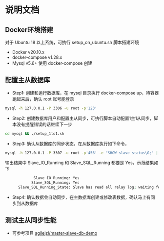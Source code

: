 说明文档
=======

## Docker环境搭建  
对于 Ubuntu 18 以上系统，可执行 setup_on_ubuntu.sh 脚本搭建环境
* Docker v20.10.x
* docker-compose v1.28.x
* Mysql v5.6+ 使用 docker-compose 创建

## 配置主从数据库
* Step1: 创建和运行数据库，在 mysql 目录执行 docker-compose up，待容器跑起来后，确认 root 账号能登录
```bash
mysql -h 127.0.0.1 -P 3306 -u root -p'123'
```
* Step2: 创建数据库用户和配置主从同步，可执行脚本自动配置1主1从同步，脚本没有提醒错误的话继续下一步
```bash
cd mysql && ./setup_1to1.sh
```

* Step3: 确认从数据库的同步状态，在从数据库执行如下命令，
```bash
mysql -h 127.0.0.1 -P 3307 -u root -p'456' -e "SHOW slave status\G;" | grep Running
```
输出结果中 Slave_IO_Running 和 Slave_SQL_Running 都要是 Yes，示范结果如下
```bash
             Slave_IO_Running: Yes
            Slave_SQL_Running: Yes
      Slave_SQL_Running_State: Slave has read all relay log; waiting for more updates
```

* Step4: 确认数据会自动同步，在主数据库创建或修改表数据，确认马上有同步到从数据库

## 测试主从同步性能
* 可参考项目 [agilejzl/master-slave-db-demo](https://github.com/agilejzl/master-slave-db-demo)

